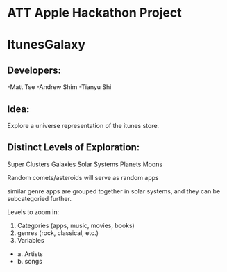 ATT Apple Hackathon Project
============================

ItunesGalaxy
==============

Developers:
-----------
-Matt Tse
-Andrew Shim
-Tianyu Shi


Idea:
-----------
Explore a universe representation of the itunes store.  

Distinct Levels of Exploration:
-------------------------------
Super Clusters
Galaxies
Solar Systems
Planets
Moons

Random comets/asteroids will serve as random apps

similar genre apps are grouped together in solar systems, and they can be subcategoried further.  


Levels to zoom in:
1. Categories (apps, music, movies, books)
2. genres (rock, classical, etc.)
3. Variables
- a. Artists
- b. songs

